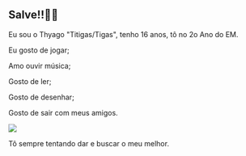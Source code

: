 ## Salve!!🤡🦦

 Eu sou o Thyago "Titigas/Tigas", tenho 16 anos, tô no 2o Ano do EM.
 
 Eu gosto de jogar;

 Amo ouvir música;

 Gosto de ler;

 Gosto de desenhar;

 Gosto de sair com meus amigos.

 ![](https://media.tenor.com/r5njqeos9y4AAAAC/monkey-singe.gif)

  Tô sempre tentando dar e buscar o meu melhor.
 

 
 
 
